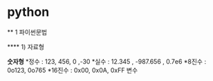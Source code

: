 # python

** 1 파이썬문법

**** 1) 자료형

**숫자형**
*정수 : 123, 456, 0 ,-30
*실수 : 12.345 , -987.656 , 0.7e6
*8진수 : 0o123, 0o765
*16진수 : 0x00, 0x0A, 0xFF
변수 
